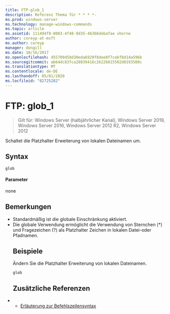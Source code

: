 ```yaml
---
title: FTP-glob_1
description: Referenz Thema für * * * *-
ms.prod: windows-server
ms.technology: manage-windows-commands
ms.topic: article
ms.assetid: 111494f9-0083-4f48-9d35-46366debafae vhorne
author: coreyp-at-msft
ms.author: coreyp
manager: dongill
ms.date: 10/16/2017
ms.openlocfilehash: 455709d58d30eda6929f8dee0f7ce6f8d14a596b
ms.sourcegitcommit: ab64dc83fca28039416c26226815502d0193500c
ms.translationtype: MT
ms.contentlocale: de-DE
ms.lasthandoff: 05/01/2020
ms.locfileid: "82725282"
---
```

# <a name="ftp-glob_1"></a>FTP: glob_1

> Gilt für: Windows Server (halbjährlicher Kanal), Windows Server 2019, Windows Server 2016, Windows Server 2012 R2, Windows Server 2012

Schaltet die Platzhalter Erweiterung von lokalen Dateinamen um.   
## <a name="syntax"></a>Syntax  
```  
glob  
```  
#### <a name="parameters"></a>Parameter  
none  
## <a name="remarks"></a>Bemerkungen  
- Standardmäßig ist die globale Einschränkung aktiviert.  
- Die globale Verwendung ermöglicht die Verwendung von Sternchen (*) und Fragezeichen (?) als Platzhalter Zeichen in lokalen Datei-oder Pfadnamen.  
  ## <a name="examples"></a>Beispiele  
  Ändern Sie die Platzhalter Erweiterung von lokalen Dateinamen.  
  ```  
  glob  
  ```  
  ## <a name="additional-references"></a>Zusätzliche Referenzen  
- - [Erläuterung zur Befehlszeilensyntax](command-line-syntax-key.md)  

